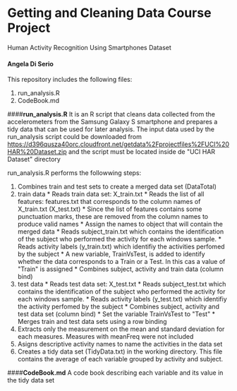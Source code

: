 # Getting and Cleaning Data Course Project
Human Activity Recognition Using Smartphones Dataset
#### Angela Di Serio

This repository includes the following files:
 1.  run_analysis.R
 2.  CodeBook.md

 
 
####**run_analysis.R**
It is an R script that cleans data collected from the accelerometers from the Samsung Galaxy S 
smartphone and prepares a tidy data that can be used for later analysis.
The input data used by the run_analysis script could be downloaded from 
https://d396qusza40orc.cloudfront.net/getdata%2Fprojectfiles%2FUCI%20HAR%20Dataset.zip 
and the script must be located inside de "UCI HAR Dataset" directory

run_analysis.R performs the followwing steps:
 1. Combines train and test sets to create a merged data set (DataTotal)
   1. train data
     * Reads train data set: X_train.txt 
     * Reads the list of all features: features.txt that corresponds to the column names of X_train.txt (X_test.txt)
     * Since the list of features contains some punctuation marks, these are removed from the column names to produce valid names 
     * Assign the names to object that will contain the merged data 
	 * Reads subject_train.txt which contains the identification of the subject who performed the activity for each windows sample.
	 * Reads activity labels (y_train.txt) which identifiy the activities perfomed by the subject
     * A new variable, TrainVsTest,  is added to identify whether the data corresponds to  a Train or a Test. In this cas a value of "Train" is assigned
     * Combines subject, activity and train data (column bind)
   2. test data 
	 * Reads test data set: X_test.txt 
	 * Reads subject_test.txt which contains the identification of the subject who performed the activity for each windows sample.
     * Reads activity labels (y_test.txt) which identifiy the activity perfomed by the subject
     * Combines subject, activity and test data set (column bind)
	 * Set the variable TrainVsTest to "Test"
     * Merges train and test data sets using  a row binding  
 2. Extracts only the measurement on the mean and standard deviation for each measures. Measures with meanFreq were not included
 3. Asigns descriptive activity names to name the activities in the data set
 4. Creates a tidy data set (TidyData.txt) in the working directory. This file contains the average of each variable grouped by activity and subject.
 
####**CodeBook.md**
A code book describing each variable and its value in the tidy data set